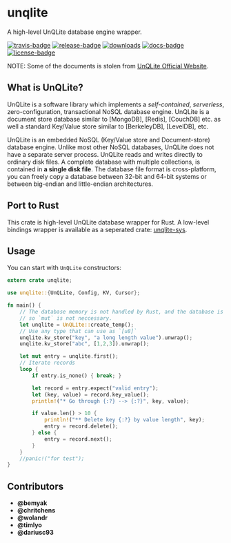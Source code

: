 # unqlite

A high-level UnQLite database engine wrapper.

[![travis-badge][]][travis] [![release-badge][]][cargo] [![downloads]][cargo]
[![docs-badge][]][docs] [![license-badge][]][cargo]

NOTE: Some of the documents is stolen from [UnQLite Official Website][unqlite].

## What is UnQLite?

>
UnQLite is a software library which implements a *self-contained*, *serverless*,
zero-configuration, transactional NoSQL database engine. UnQLite is a document store database
similar to [MongoDB], [Redis], [CouchDB] etc. as well a standard Key/Value store similar to
[BerkeleyDB], [LevelDB], etc.
>
UnQLite is an embedded NoSQL (Key/Value store and Document-store) database engine. Unlike most
other NoSQL databases, UnQLite does not have a separate server process. UnQLite reads and
writes directly to ordinary disk files. A complete database with multiple collections, is
contained in **a single disk file**. The database file format is cross-platform, you can freely
copy a database between 32-bit and 64-bit systems or between big-endian and little-endian
architectures.

## Port to Rust

This crate is high-level UnQLite database wrapper for Rust. A low-level bindings wrapper
is available as a seperated crate: [unqlite-sys](https://crates.io/crates/unqlite-sys).

## Usage

You can start with `UnQLite` constructors:

```rust
extern crate unqlite;

use unqlite::{UnQLite, Config, KV, Cursor};

fn main() {
    // The database memory is not handled by Rust, and the database is on-disk,
    // so `mut` is not neccessary.
    let unqlite = UnQLite::create_temp();
    // Use any type that can use as `[u8]`
    unqlite.kv_store("key", "a long length value").unwrap();
    unqlite.kv_store("abc", [1,2,3]).unwrap();

    let mut entry = unqlite.first();
    // Iterate records
    loop {
        if entry.is_none() { break; }

        let record = entry.expect("valid entry");
        let (key, value) = record.key_value();
        println!("* Go through {:?} --> {:?}", key, value);

        if value.len() > 10 {
            println!("** Delete key {:?} by value length", key);
            entry = record.delete();
        } else {
            entry = record.next();
        }
    }
    //panic!("for test");
}
```

## Contributors

- **@bemyak**
- **@chritchens**
- **@wolandr**
- **@timlyo**
- **@dariusc93**

[unqlite]: https://unqlite.org/index.html
[travis-badge]: https://img.shields.io/travis/zitsen/unqlite.rs.svg?style=flat-square
[travis]: https://travis-ci.org/zitsen/unqlite.rs
[release-badge]: https://img.shields.io/crates/v/unqlite.svg?style=flat-square
[downloads]: https://img.shields.io/crates/d/unqlite.svg?style=flat-square
[cargo]: https://crates.io/crates/unqlite
[docs-badge]: https://img.shields.io/badge/API-docs-blue.svg?style=flat-square
[docs]: https://zitsen.github.io/unqlite.rs
[license-badge]: https://img.shields.io/crates/l/unqlite.svg?style=flat-square
